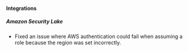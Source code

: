 
#### Integrations

##### Amazon Security Lake

- Fixed an issue where AWS authentication could fail when assuming a role because the region was set incorrectly.
